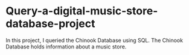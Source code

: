 # Query-a-digital-music-store-database-project
In this project, I queried the Chinook Database using SQL. The Chinook Database holds information about a music store. 

